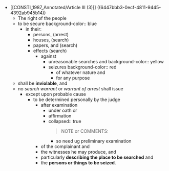 - [[CONSTI_1987_Annotated/Article III (3)]] ((6447bbb3-0ecf-4811-9445-4392ab945b14))
	- The right of the people
	- to be secure 
	  background-color:: blue
		- in their:
			- persons, (arrest)
			- houses, (search)
			- papers, and (search)
			- effects (search)
				- against
					- unreasonable searches and
					  background-color:: yellow
					- seizures
					  background-color:: red
						- of whatever nature and
						- for any purpose
	- shall be **inviolable**, and
	- no *search warrant* or *warrant of arrest* shall issue
		- except upon probable cause
			- to be determined personally by the judge
				- after examination
					- under oath or
					- affirmation
					- collapsed:: true
					  > NOTE or COMMENTS:
						- so need ug preliminary examination
				- of the complainant and
				- the witnesses he may produce, and
				- particularly **describing the place to be searched** and
				- the **persons or things to be seized**.